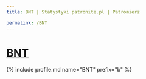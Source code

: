 ```yaml
---
title: BNT | Statystyki patronite.pl | Patromierz

permalink: /BNT
---
```


# [BNT](https://patronite.pl/BNT)

{% include profile.md name="BNT" prefix="b" %}
